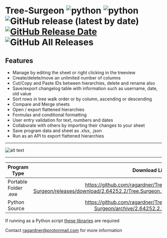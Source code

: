 # Tree-Surgeon ![python](https://img.shields.io/badge/windows-10-blue) ![python](https://img.shields.io/badge/python-3.6+-blue) ![GitHub release (latest by date)](https://img.shields.io/github/v/release/ragardner/Tree-Surgeon) [![GitHub Release Date](https://img.shields.io/github/release-date-pre/ragardner/Tree-Surgeon.svg)](https://github.com/ragardner/Tree-Surgeon/releases) ![GitHub All Releases](https://img.shields.io/github/downloads/ragardner/Tree-Surgeon/total)

## Features

 - Manage by editing the sheet or right clicking in the treeview
 - Create/delete/move an unlimited number of columns
 - Cut/Copy and Paste IDs between hierarchies, delete and rename also
 - Save/export changelog table with information such as username, date, old value
 - Sort rows in tree walk order or by column, ascending or descending
 - Compare and Merge sheets
 - Open / export flattened hierarchies
 - Formulas and conditional formatting
 - User entry validation for text, numbers and dates
 - Collaborate with others by importing their changes to your sheet
 - Save program data and sheet as .xlsx, .json
 - Run as an API to export flattened hierarchies

___

![alt text](https://i.imgur.com/o1rtw3O.jpg)

___

| Program Type           | Download Link                                                                          |
| -----------------------| --------------------------------------------------------------------------------------:|
| Portable Folder .exe   | https://github.com/ragardner/Tree-Surgeon/releases/download/2.64252.2/Tree.Surgeon.zip |
| Python Source          | https://github.com/ragardner/Tree-Surgeon/archive/2.64252.2.zip                        |

If running as a Python script [these libraries](https://github.com/ragardner/Tree-Surgeon/blob/master/requirements.txt) are required

Contact ragardner@protonmail.com for more information

